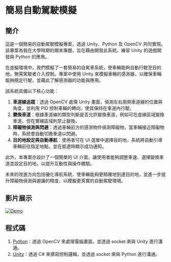 # 簡易自動駕駛模擬

## 簡介

這是一個簡易的自動駕駛模擬專案，透過 Unity、Python 及 OpenCV 共同實現。該專案為我在大學時期的期末專題，旨在藉由開發此系統，練習 Unity 的遊戲開發與 Python 的應用。

在虛擬環境中，我們模擬了一套簡易的自駕車系統，使車輛能夠自動行駛至目的地，無需駕駛者介入控制。專案中使用 Unity 來模擬車輛的感測器，以確保車輛能夠穩定行駛，並藉此了解感測器的功能與應用。

該系統具備以下核心功能：

1. **車道線追蹤**：透過 OpenCV 處理 Unity 畫面，偵測左右兩側車道線的位置與角度，並利用 PID 控制車輛的轉向，使其保持在車道內行駛。
2. **變換車道**：根據車道線的類型判斷是否允許變換車道，例如可在虛線區域變換車道，但在實線區域則禁止變換。
3. **障礙物偵測與閃避**：透過車輛前方的感測物件偵測障礙物，當車輛接近障礙物時，系統會自動切換車道以閃避。
4. **目的地設定與自動導航**：使用者可在 UI 選單中選擇目的地，系統將自動引導車輛前往指定地點，並在抵達時顯示成功通知。

此外，本專案亦設計了一個簡單的 UI 介面，讓使用者能夠調整車速、選擇變換車道並設定目的地，以提升互動性與操作體驗。

未來的改進方向包括優化導航系統，使車輛能夠更精確地到達目的地，並進一步提升障礙物偵測與避讓的精度，以模擬更真實的自動駕駛環境。

## 影片展示

[![Demo](https://img.youtube.com/vi/AwVw5OeG2AE/3.jpg)](https://www.youtube.com/watch?v=AwVw5OeG2AE)

## 程式碼

1. [Python](input_openCV_data.ipynb)：透過 OpenCV 來處理電腦畫面，並透過 socket 來與 Unity 進行溝通。
2. [Unity](https://drive.google.com/file/d/1afGIvgE8X9BTsJPcH-cMu6kXu9JEKcs9/view?usp=drive_link)：透過 C# 來撰寫控制邏輯，並透過 socket 來與 Python 進行溝通。
